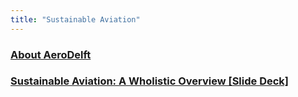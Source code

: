 ```yaml
---
title: "Sustainable Aviation"
---
```


### [About AeroDelft](/sustainable-aviation/about-aerodelft) 

### [Sustainable Aviation: A Wholistic Overview [Slide Deck]](/sustainable-aviation/sustainable-aviation-overview-slides) 